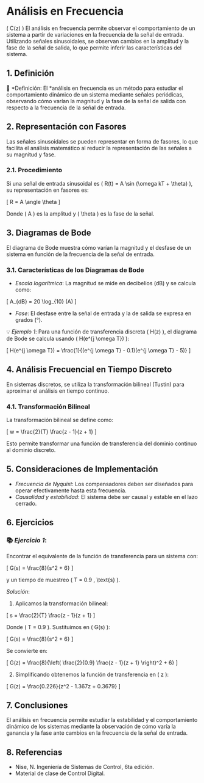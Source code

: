 # Análisis en Frecuencia

\( C(z) \)
El análisis en frecuencia permite observar el comportamiento de un sistema a partir de variaciones en la frecuencia de la señal de entrada. Utilizando señales sinusoidales, se observan cambios en la amplitud y la fase de la señal de salida, lo que permite inferir las características del sistema.

## 1. Definición

🔑 *Definición: El *análisis en frecuencia es un método para estudiar el comportamiento dinámico de un sistema mediante señales periódicas, observando cómo varían la magnitud y la fase de la señal de salida con respecto a la frecuencia de la señal de entrada.

## 2. Representación con Fasores

Las señales sinusoidales se pueden representar en forma de fasores, lo que facilita el análisis matemático al reducir la representación de las señales a su magnitud y fase.

### 2.1. Procedimiento

Si una señal de entrada sinusoidal es \( R(t) = A \sin (\omega kT + \theta) \), su representación en fasores es:

\[
R = A \angle \theta
\]

Donde \( A \) es la amplitud y \( \theta \) es la fase de la señal.

## 3. Diagramas de Bode

El diagrama de Bode muestra cómo varían la magnitud y el desfase de un sistema en función de la frecuencia de la señal de entrada.

### 3.1. Características de los Diagramas de Bode

- *Escala logarítmica*: La magnitud se mide en decibelios (dB) y se calcula como:

\[
A_{dB} = 20 \log_{10} (A)
\]

- *Fase*: El desfase entre la señal de entrada y la de salida se expresa en grados (°).

💡 *Ejemplo 1*:
Para una función de transferencia discreta \( H(z) \), el diagrama de Bode se calcula usando \( H(e^{j \omega T}) \):

\[
H(e^{j \omega T}) = \frac{1}{(e^{j \omega T} - 0.1)(e^{j \omega T} - 5)}
\]

## 4. Análisis Frecuencial en Tiempo Discreto

En sistemas discretos, se utiliza la transformación bilineal (Tustin) para aproximar el análisis en tiempo continuo.

### 4.1. Transformación Bilineal

La transformación bilineal se define como:

\[
w = \frac{2}{T} \frac{z - 1}{z + 1}
\]

Esto permite transformar una función de transferencia del dominio continuo al dominio discreto.

## 5. Consideraciones de Implementación

- *Frecuencia de Nyquist*: Los compensadores deben ser diseñados para operar efectivamente hasta esta frecuencia.
- *Causalidad y estabilidad*: El sistema debe ser causal y estable en el lazo cerrado.

## 6. Ejercicios

### 📚 *Ejercicio 1*:
Encontrar el equivalente de la función de transferencia para un sistema con:

\[
G(s) = \frac{8}{s^2 + 6}
\]

y un tiempo de muestreo \( T = 0.9 \, \text{s} \).

*Solución*:

1. Aplicamos la transformación bilineal:

\[
s = \frac{2}{T} \frac{z - 1}{z + 1}
\]

Donde \( T = 0.9 \). Sustituimos en \( G(s) \):

\[
G(s) = \frac{8}{s^2 + 6}
\]

Se convierte en:

\[
G(z) = \frac{8}{\left( \frac{2}{0.9} \frac{z - 1}{z + 1} \right)^2 + 6}
\]

2. Simplificando obtenemos la función de transferencia en \( z \):

\[
G(z) = \frac{0.226}{z^2 - 1.367z + 0.3679}
\]

## 7. Conclusiones

El análisis en frecuencia permite estudiar la estabilidad y el comportamiento dinámico de los sistemas mediante la observación de cómo varía la ganancia y la fase ante cambios en la frecuencia de la señal de entrada.

## 8. Referencias

- Nise, N. Ingeniería de Sistemas de Control, 6ta edición.
- Material de clase de Control Digital.
